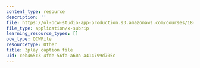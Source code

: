 ```yaml
---
content_type: resource
description: ''
file: https://ol-ocw-studio-app-production.s3.amazonaws.com/courses/18-065-matrix-methods-in-data-analysis-signal-processing-and-machine-learning-spring-2018/ceb465c34fde56faa60aa414799d705c_0Qws8BuK3RQ.vtt
file_type: application/x-subrip
learning_resource_types: []
ocw_type: OCWFile
resourcetype: Other
title: 3play caption file
uid: ceb465c3-4fde-56fa-a60a-a414799d705c
---
```

